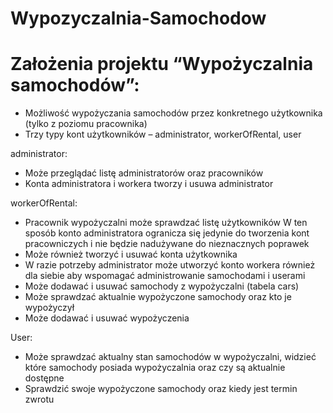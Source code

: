 # Wypozyczalnia-Samochodow

# Założenia projektu “Wypożyczalnia samochodów”:
- Możliwość wypożyczania samochodów przez konkretnego użytkownika (tylko z poziomu pracownika)
- Trzy typy kont użytkowników – administrator, workerOfRental, user


administrator:
- Może przeglądać listę administratorów oraz pracowników
- Konta administratora i workera tworzy i usuwa administrator

workerOfRental:
- Pracownik wypożyczalni może sprawdzać listę użytkowników
W ten sposób konto administratora ogranicza się jedynie do tworzenia kont pracowniczych i nie będzie nadużywane do nieznacznych poprawek
- Może również tworzyć i usuwać konta użytkownika
- W razie potrzeby administrator może utworzyć konto workera również dla siebie aby wspomagać administrowanie samochodami i userami
- Może dodawać i usuwać samochody z wypożyczalni (tabela cars)
- Może sprawdzać aktualnie wypożyczone samochody oraz kto je wypożyczył
- Może dodawać i usuwać wypożyczenia

User:
- Może sprawdzać aktualny stan samochodów w wypożyczalni, widzieć które samochody posiada wypożyczalnia oraz czy są aktualnie dostępne
- Sprawdzić swoje wypożyczone samochody oraz kiedy jest termin zwrotu
